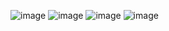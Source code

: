 ![image](https://user-images.githubusercontent.com/121867877/234584029-4b06430d-c76a-4ab5-918b-38133f5d3f38.png)
![image](https://user-images.githubusercontent.com/121867877/234584047-d2e92f4a-f7ff-4765-b0f4-fed24befa0da.png)
![image](https://user-images.githubusercontent.com/121867877/234584060-ad23b013-9723-4346-a63d-83472ddb20d8.png)
![image](https://user-images.githubusercontent.com/121867877/234584006-cd1f1446-a3ef-4f72-a765-0f7272e4729d.png)
